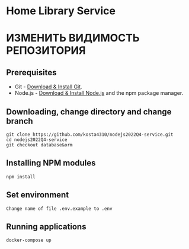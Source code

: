 # Home Library Service

# ИЗМЕНИТЬ ВИДИМОСТЬ РЕПОЗИТОРИЯ

## Prerequisites

- Git - [Download & Install Git](https://git-scm.com/downloads).
- Node.js - [Download & Install Node.js](https://nodejs.org/en/download/) and the npm package manager.

## Downloading, change directory and change branch

```
git clone https://github.com/kosta4310/nodejs2022Q4-service.git
cd nodejs2022Q4-service
git checkout database&orm
```

## Installing NPM modules

```
npm install
```

## Set environment

```
Change name of file .env.example to .env
```

## Running applications

```
docker-compose up
```
